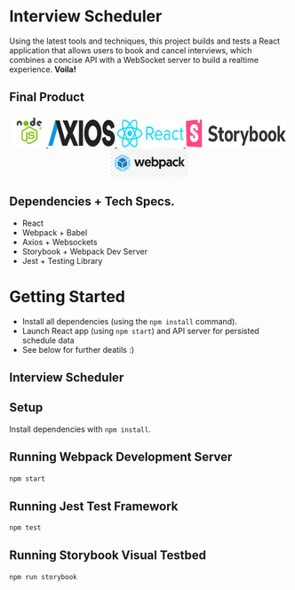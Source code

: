 # Interview Scheduler 

Using the latest tools and techniques, this project builds and tests a React application that allows users to book and cancel interviews, which combines a concise API with a WebSocket server to build a realtime experience.
**Voila!** 

## Final Product

<p align="center">
  <a href="https://github.com/othneildrew/Best-README-Template">
    <img src="https://github.com/kabica/scheduler/blob/master/img/node.png?raw=true" alt="Logo" width="60" height="60">
    <img src="https://github.com/kabica/scheduler/blob/master/img/axis.png?raw=true" alt="Logo" width="120" height="50">
    <img src="https://github.com/kabica/scheduler/blob/master/img/reactL.png?raw=true" alt="Logo" width="120" height="50">
    <img src="https://github.com/kabica/scheduler/blob/master/img/storybook.png?raw=true" alt="Logo" width="180" height="50">
    <img src="https://github.com/kabica/scheduler/blob/master/img/webpack.jpg?raw=true" alt="Logo" width="140" height="50">
  </a>
</p>


## Dependencies + Tech Specs.

- React
- Webpack + Babel
- Axios + Websockets
- Storybook + Webpack Dev Server
- Jest + Testing Library 

# Getting Started

- Install all dependencies (using the `npm install` command).
- Launch React app (using `npm start`) and API server for persisted schedule data
- See below for further deatils :) 




## Interview Scheduler

## Setup

Install dependencies with `npm install`.

## Running Webpack Development Server

```sh
npm start
```

## Running Jest Test Framework

```sh
npm test
```

## Running Storybook Visual Testbed

```sh
npm run storybook
```
